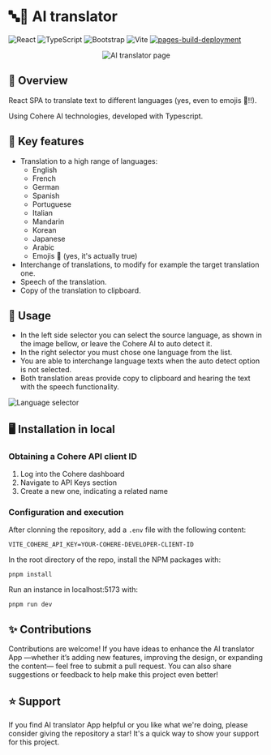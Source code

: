 # 🔤🤖 AI translator
![React](https://img.shields.io/badge/react-%2320232a.svg?style=flat-square&logo=react&logoColor=%2361DAFB)
![TypeScript](https://img.shields.io/badge/typescript-%23007ACC.svg?style=flat-square&logo=typescript&logoColor=white)
![Bootstrap](https://img.shields.io/badge/bootstrap-%238511FA.svg?style=flat-square&logo=bootstrap&logoColor=white)
![Vite](https://img.shields.io/badge/vite-%23646CFF.svg?style=flat-square&logo=vite&logoColor=white)
[![pages-build-deployment](https://github.com/bautista225/ai-translator/actions/workflows/pages/pages-build-deployment/badge.svg)](https://github.com/bautista225/ai-translator/actions/workflows/pages/pages-build-deployment)

<p align="center">
   <img alt="AI translator page" src="https://github.com/user-attachments/assets/90a3ccf0-fd62-4cce-a6f5-2b39ed565ccf" />
</p>

## 🔎 Overview

React SPA to translate text to different languages (yes, even to emojis 🌟!!).

Using Cohere AI technologies, developed with Typescript.

## 🌱 Key features
- Translation to a high range of languages:
   - English
   - French
   - German
   - Spanish
   - Portuguese
   - Italian
   - Mandarin
   - Korean
   - Japanese
   - Arabic
   - Emojis 🌟 (yes, it's actually true)
- Interchange of translations, to modify for example the target translation one.
- Speech of the translation.
- Copy of the translation to clipboard.

## 📖 Usage
- In the left side selector you can select the source language, as shown in the image bellow, or leave the Cohere AI to auto detect it. 
- In the right selector you must chose one language from the list.
- You are able to interchange language texts when the auto detect option is not selected.
- Both translation areas provide copy to clipboard and hearing the text with the speech functionality.

![Language selector](https://github.com/user-attachments/assets/d08248ca-1244-49d6-a276-b834dc97f640)

## 🖥 Installation in local
### Obtaining a Cohere API client ID
1. Log into the Cohere dashboard
2. Navigate to API Keys section
3. Create a new one, indicating a related name

### Configuration and execution
After clonning the repository, add a `.env` file with the following content:
```
VITE_COHERE_API_KEY=YOUR-COHERE-DEVELOPER-CLIENT-ID
```
In the root directory of the repo, install the NPM packages with:
```
pnpm install
```
Run an instance in localhost:5173 with:
```
pnpm run dev
```

## ✨ Contributions
Contributions are welcome! If you have ideas to enhance the AI translator App —whether it’s adding new features, improving the design, or expanding the content— feel free to submit a pull request. You can also share suggestions or feedback to help make this project even better!

## ⭐ Support
If you find AI translator App helpful or you like what we're doing, please consider giving the repository a star! It's a quick way to show your support for this project.
